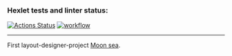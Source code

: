 ### Hexlet tests and linter status:
[![Actions Status](https://github.com/dotADmit/layout-designer-project-lvl0/workflows/hexlet-check/badge.svg)](https://github.com/dotADmit/layout-designer-project-lvl0/actions)
[![workflow](https://github.com/dotADmit/layout-designer-project-lvl0/actions/workflows/htmlcss.yml/badge.svg)](https://github.com/dotADmit/layout-designer-project-lvl0/actions)
***
First layout-designer-project [Moon sea](https://lp0-annwin.surge.sh/).
